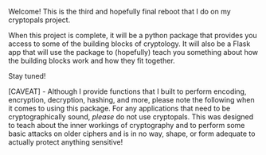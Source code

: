 Welcome! This is the third and hopefully final reboot that I do on my cryptopals project.

When this project is complete, it will be a python package that provides you access to some of the building blocks of cryptology. It will also be a Flask app that will use the package to (hopefully) teach you something about how the building blocks work and how they fit together.

Stay tuned!

[CAVEAT] - Although I provide functions that I built to perform encoding, encryption, decryption, hashing, and more, please
note the following when it comes to using this package. For any applications that need to be cryptographically sound, *please*
do not use cryptopals. This was designed to teach about the inner workings of cryptography and to perform some basic attacks
on older ciphers and is in no way, shape, or form adequate to actually protect anything sensitive!